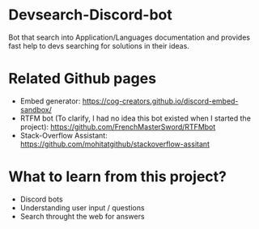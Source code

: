 # Devsearch-Discord-bot
Bot that search into Application/Languages documentation and provides fast help to devs searching for solutions in their ideas.

# Related Github pages
- Embed generator: https://cog-creators.github.io/discord-embed-sandbox/
- RTFM bot (To clarify, I had no idea this bot existed when I started the project):  https://github.com/FrenchMasterSword/RTFMbot
- Stack-Overflow Assistant: https://github.com/mohitatgithub/stackoverflow-assitant

# What to learn from this project?
- Discord bots
- Understanding user input / questions
- Search throught the web for answers
